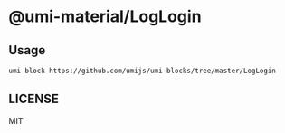 # @umi-material/LogLogin



## Usage

```sh
umi block https://github.com/umijs/umi-blocks/tree/master/LogLogin
```

## LICENSE

MIT
